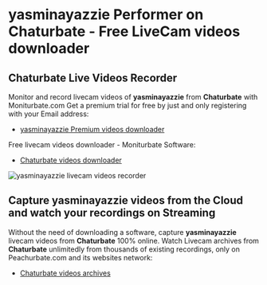 # yasminayazzie Performer on Chaturbate - Free LiveCam videos downloader

## Chaturbate Live Videos Recorder

Monitor and record livecam videos of **yasminayazzie** from **Chaturbate** with Moniturbate.com
Get a premium trial for free by just and only registering with your Email address:
* [yasminayazzie Premium videos downloader](https://moniturbate.com/request-demo-licence-key.html)

Free livecam videos downloader - Moniturbate Software:
* [Chaturbate videos downloader](https://moniturbate.com/moniturbate-download-software.html)

![yasminayazzie livecam videos recorder](https://peachurnet.com/templates/moniturbate-software.png)


## Capture yasminayazzie videos from the Cloud and watch your recordings on Streaming

Without the need of downloading a software, capture **yasminayazzie** livecam videos from **Chaturbate** 100% online.
Watch Livecam archives from **Chaturbate** unlimitedly from thousands of existing recordings, only on Peachurbate.com and its websites network:
* [Chaturbate videos archives](https://peachurnet.com/)
